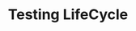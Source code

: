 ---
layout: default
title: Testing LifeCycle
nav_order: 2
has_children: true
parent: Testing Fundamentals
---